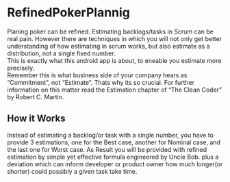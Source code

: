 # RefinedPokerPlannig

Planing poker can be refined. Estimating backlogs/tasks in Scrum can be real pain. However there are techniques in which you will not only get better understanding of how estimating in scrum works, but also estimate as a distribution, not a single fixed number.<br />
This is exactly what this android app is about, to eneable you estimate more precisely. <br />
Remember this is what business side of your company hears as “Commitment”, not “Estimate”. Thats why its so crucial.
For further information on this matter read the Estimation chapter of “The Clean Coder” by Robert C. Martin.
## How it Works

Instead of estimating a backlog/or task with a single number, you have to provide 3 estimations, one for the Best case, another for Nominal case, and the last one for Worst case. As Result you will be provided with refined estimation by simple yet effective formula engineered by Uncle Bob. plus a deviation which can inform developer or product owner how much longer(or shorter) could possibly a given task take time.
